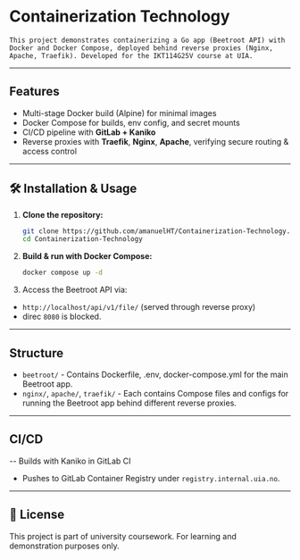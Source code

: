 # Containerization Technology
    
    This project demonstrates containerizing a Go app (Beetroot API) with Docker and Docker Compose, deployed behind reverse proxies (Nginx, Apache, Traefik). Developed for the IKT114G25V course at UIA.
---

## Features

- Multi-stage Docker build (Alpine) for minimal images
- Docker Compose for builds, env config, and secret mounts
- CI/CD pipeline with **GitLab + Kaniko**
- Reverse proxies with **Traefik**, **Nginx**, **Apache**, verifying secure routing & access control

---

## 🛠 Installation & Usage

1. **Clone the repository:**

    ```bash
    git clone https://github.com/amanuelHT/Containerization-Technology.git
    cd Containerization-Technology
    ```

2. **Build & run with Docker Compose:**

    ```bash
    docker compose up -d
    ```

3. Access the Beetroot API via:

- `http://localhost/api/v1/file/` (served through reverse proxy)
- direc `8080` is blocked.

---

## Structure

- `beetroot/` - Contains Dockerfile, .env, docker-compose.yml for the main Beetroot app.
- `nginx/`, `apache/`, `traefik/` - Each contains Compose files and configs for running the Beetroot app behind different reverse proxies.

---

## CI/CD

-- Builds with Kaniko in GitLab CI
- Pushes to GitLab Container Registry under `registry.internal.uia.no`.

---


## 📜 License

This project is part of university coursework. For learning and demonstration purposes only.

